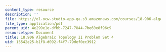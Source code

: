 ```yaml
---
content_type: resource
description: ''
file: https://ol-ocw-studio-app-qa.s3.amazonaws.com/courses/18-906-algebraic-topology-ii-spring-2020/15542e25b1f8d092f4f779def0ec3912_MIT18_906S20_pset4.pdf
file_type: application/pdf
parent_uid: 4e299e1e-dfbb-7247-7844-7be60e8f96c9
resourcetype: Document
title: 18.906 Algebraic Topology II Problem Set 4
uid: 15542e25-b1f8-d092-f4f7-79def0ec3912
---
```

